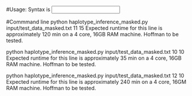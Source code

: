 #Usage:
Syntax is <python2> <inference> <input file> <SNP window size> <number of EM iterations>

#Commmand line 
python haplotype_inference_masked.py input/test_data_masked.txt 11 15
Expected runtime for this line is approximately 120 min on a 4 core, 16GB RAM machine. Hoffman to be tested.

python haplotype_inference_masked.py input/test_data_masked.txt 10 10
Expected runtime for this line is approximately 35 min on a 4 core, 16GB RAM machine. Hoffman to be tested.

python haplotype_inference_masked.py input/test_data_masked.txt 12 10
Expected runtime for this line is approximately 240 min on a 4 core, 16GM RAM machine. Hoffman to be tested.
